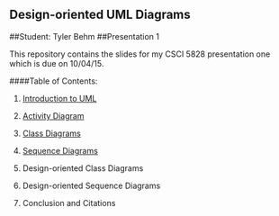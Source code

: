 ## Design-oriented UML Diagrams
##Student: Tyler Behm
##Presentation 1

This repository contains the slides for my CSCI 5828 presentation one 
which is due on 10/04/15.

####Table of Contents:
1) [Introduction to UML](https://github.com/trekbaum/present/blob/master/uml/slide1.md)

2) [Activity Diagram](https://github.com/trekbaum/present/blob/master/uml/slide2.md)

3) [Class Diagrams](https://github.com/trekbaum/present/blob/master/uml/slide3.md)

4) [Sequence Diagrams](https://github.com/trekbaum/present/blob/master/uml/slide4.md)

5) Design-oriented Class Diagrams

6) Design-oriented Sequence Diagrams

7) Conclusion and Citations
